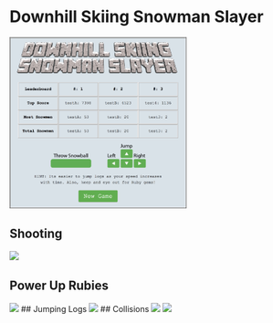 # Downhill Skiing Snowman Slayer
<img src="./public/images/DS3-start-menu.png" height="300px">

## Shooting
<img src="https://media.giphy.com/media/3ohjV8QrNJBZVbT39K/giphy.gif" height="500px">

## Power Up Rubies
<img src="https://media.giphy.com/media/xUNd9YQVCp0pSvKG9G/giphy.gif" height="500px">
## Jumping Logs
<img src="https://media.giphy.com/media/xUNda2sblYL2B6QZsA/giphy.gif" height="500px">
## Collisions
<img src="https://media.giphy.com/media/3ohjVa2alnFIZEqODS/giphy.gif" height="500px">

<img src="https://media.giphy.com/media/xUNd9TH4DjYe9zDgic/giphy.gif" height="500px">
